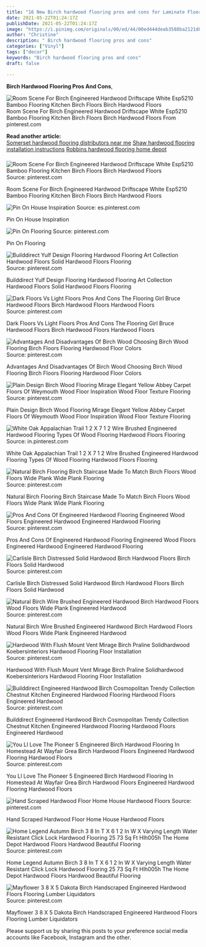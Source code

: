 ```yaml
---
title: "16 New Birch hardwood flooring pros and cons for Laminate Flooring"
date: 2021-05-22T01:24:17Z
publishDate: 2021-05-22T01:24:17Z
image: "https://i.pinimg.com/originals/00/ed/44/00ed444deab3588ba2121d851a892e7f.jpg"
author: "Christine"
description: " Birch hardwood flooring pros and cons"
categories: ["Vinyl"]
tags: ["decor"]
keywords: "Birch hardwood flooring pros and cons"
draft: false

---
```

<!-- Head tag Code -->
**Birch Hardwood Flooring Pros And Cons**, 

![Room Scene For Birch Engineered Hardwood Driftscape White Esp5210 Bamboo Flooring Kitchen Birch Floors Birch Hardwood Floors](https://i.pinimg.com/originals/6e/ed/2b/6eed2b5e6ca10e4806115d317b476035.jpg "Room Scene For Birch Engineered Hardwood Driftscape White Esp5210 Bamboo Flooring Kitchen Birch Floors Birch Hardwood Floors")
Room Scene For Birch Engineered Hardwood Driftscape White Esp5210 Bamboo Flooring Kitchen Birch Floors Birch Hardwood Floors From pinterest.com

**Read another article:**  
[Somerset hardwood flooring distributors near me](/somerset-hardwood-flooring-distributors-near-me/)
[Shaw hardwood flooring installation instructions](/shaw-hardwood-flooring-installation-instructions/)
[Robbins hardwood flooring home depot](/robbins-hardwood-flooring-home-depot/)




### 

 


![Room Scene For Birch Engineered Hardwood Driftscape White Esp5210 Bamboo Flooring Kitchen Birch Floors Birch Hardwood Floors](https://i.pinimg.com/originals/6e/ed/2b/6eed2b5e6ca10e4806115d317b476035.jpg "Room Scene For Birch Engineered Hardwood Driftscape White Esp5210 Bamboo Flooring Kitchen Birch Floors Birch Hardwood Floors")
Source: pinterest.com

Room Scene For Birch Engineered Hardwood Driftscape White Esp5210 Bamboo Flooring Kitchen Birch Floors Birch Hardwood Floors  

![Pin On House Inspiration](https://i.pinimg.com/originals/7b/f0/10/7bf01002dfe580fe53885881a59630d4.jpg "Pin On House Inspiration")
Source: es.pinterest.com

Pin On House Inspiration  

![Pin On Flooring](https://i.pinimg.com/originals/24/65/af/2465afb098497adceb970f92bf317d54.jpg "Pin On Flooring")
Source: pinterest.com

Pin On Flooring  

![Builddirect Yulf Design Flooring Hardwood Flooring Art Collection Hardwood Floors Solid Hardwood Floors Flooring](https://i.pinimg.com/originals/4b/61/a6/4b61a66feb2d34653136bfa752ccf91a.png "Builddirect Yulf Design Flooring Hardwood Flooring Art Collection Hardwood Floors Solid Hardwood Floors Flooring")
Source: pinterest.com

Builddirect Yulf Design Flooring Hardwood Flooring Art Collection Hardwood Floors Solid Hardwood Floors Flooring  

![Dark Floors Vs Light Floors Pros And Cons The Flooring Girl Bruce Hardwood Floors Birch Hardwood Floors Hardwood Floors](https://i.pinimg.com/474x/b6/58/ab/b658aba6b531465a97a918cb074d4fe7.jpg "Dark Floors Vs Light Floors Pros And Cons The Flooring Girl Bruce Hardwood Floors Birch Hardwood Floors Hardwood Floors")
Source: pinterest.com

Dark Floors Vs Light Floors Pros And Cons The Flooring Girl Bruce Hardwood Floors Birch Hardwood Floors Hardwood Floors  

![Advantages And Disadvantages Of Birch Wood Choosing Birch Wood Flooring Birch Floors Flooring Hardwood Floor Colors](https://i.pinimg.com/originals/d6/5b/fb/d65bfbb7f01b97c5e2bdb3a8d7ad2535.jpg "Advantages And Disadvantages Of Birch Wood Choosing Birch Wood Flooring Birch Floors Flooring Hardwood Floor Colors")
Source: pinterest.com

Advantages And Disadvantages Of Birch Wood Choosing Birch Wood Flooring Birch Floors Flooring Hardwood Floor Colors  

![Plain Design Birch Wood Flooring Mirage Elegant Yellow Abbey Carpet Floors Of Weymouth Wood Floor Inspiration Wood Floor Texture Flooring](https://i.pinimg.com/736x/64/3b/09/643b094a4417cede54a81eeacdba05e3--floor-texture-light-hardwood-floors.jpg "Plain Design Birch Wood Flooring Mirage Elegant Yellow Abbey Carpet Floors Of Weymouth Wood Floor Inspiration Wood Floor Texture Flooring")
Source: pinterest.com

Plain Design Birch Wood Flooring Mirage Elegant Yellow Abbey Carpet Floors Of Weymouth Wood Floor Inspiration Wood Floor Texture Flooring  

![White Oak Appalachian Trail 1 2 X 7 1 2 Wire Brushed Engineered Hardwood Flooring Types Of Wood Flooring Hardwood Floors Flooring](https://i.pinimg.com/originals/cc/fd/0c/ccfd0cf1d0a8e4e2f98afb706a313418.jpg "White Oak Appalachian Trail 1 2 X 7 1 2 Wire Brushed Engineered Hardwood Flooring Types Of Wood Flooring Hardwood Floors Flooring")
Source: in.pinterest.com

White Oak Appalachian Trail 1 2 X 7 1 2 Wire Brushed Engineered Hardwood Flooring Types Of Wood Flooring Hardwood Floors Flooring  

![Natural Birch Flooring Birch Staircase Made To Match Birch Floors Wood Floors Wide Plank Wide Plank Flooring](https://i.pinimg.com/originals/60/da/d5/60dad519e6b0030666bf91bc8d46d125.jpg "Natural Birch Flooring Birch Staircase Made To Match Birch Floors Wood Floors Wide Plank Wide Plank Flooring")
Source: pinterest.com

Natural Birch Flooring Birch Staircase Made To Match Birch Floors Wood Floors Wide Plank Wide Plank Flooring  

![Pros And Cons Of Engineered Hardwood Flooring Engineered Wood Floors Engineered Hardwood Engineered Hardwood Flooring](https://i.pinimg.com/originals/45/1c/d9/451cd9ffcda370fc65717ef2a592a8f6.png "Pros And Cons Of Engineered Hardwood Flooring Engineered Wood Floors Engineered Hardwood Engineered Hardwood Flooring")
Source: pinterest.com

Pros And Cons Of Engineered Hardwood Flooring Engineered Wood Floors Engineered Hardwood Engineered Hardwood Flooring  

![Carlisle Birch Distressed Solid Hardwood Birch Hardwood Floors Birch Floors Solid Hardwood](https://i.pinimg.com/originals/0b/84/75/0b84752f64057776744d9df1411e1aec.png "Carlisle Birch Distressed Solid Hardwood Birch Hardwood Floors Birch Floors Solid Hardwood")
Source: pinterest.com

Carlisle Birch Distressed Solid Hardwood Birch Hardwood Floors Birch Floors Solid Hardwood  

![Natural Birch Wire Brushed Engineered Hardwood Birch Hardwood Floors Wood Floors Wide Plank Engineered Hardwood](https://i.pinimg.com/originals/80/a5/33/80a5338f07462a1959f6e45aee242b02.jpg "Natural Birch Wire Brushed Engineered Hardwood Birch Hardwood Floors Wood Floors Wide Plank Engineered Hardwood")
Source: pinterest.com

Natural Birch Wire Brushed Engineered Hardwood Birch Hardwood Floors Wood Floors Wide Plank Engineered Hardwood  

![Hardwood With Flush Mount Vent Mirage Birch Praline Solidhardwood Koebersinteriors Hardwood Flooring Floor Installation](https://i.pinimg.com/originals/d7/ae/3b/d7ae3b8f6ac3ac7ed53abc0c44b7ca2a.jpg "Hardwood With Flush Mount Vent Mirage Birch Praline Solidhardwood Koebersinteriors Hardwood Flooring Floor Installation")
Source: pinterest.com

Hardwood With Flush Mount Vent Mirage Birch Praline Solidhardwood Koebersinteriors Hardwood Flooring Floor Installation  

![Builddirect Engineered Hardwood Birch Cosmopolitan Trendy Collection Chestnut Kitchen Engineered Hardwood Flooring Hardwood Floors Engineered Hardwood](https://i.pinimg.com/originals/bf/a4/5a/bfa45ae60d55bd53435fa86d485dbb04.jpg "Builddirect Engineered Hardwood Birch Cosmopolitan Trendy Collection Chestnut Kitchen Engineered Hardwood Flooring Hardwood Floors Engineered Hardwood")
Source: pinterest.com

Builddirect Engineered Hardwood Birch Cosmopolitan Trendy Collection Chestnut Kitchen Engineered Hardwood Flooring Hardwood Floors Engineered Hardwood  

![You Ll Love The Pioneer 5 Engineered Birch Hardwood Flooring In Homestead At Wayfair Grea Birch Hardwood Floors Engineered Hardwood Flooring Hardwood Floors](https://i.pinimg.com/originals/fd/a4/1e/fda41ec26d2cdb5db9b2a95bd9f17332.jpg "You Ll Love The Pioneer 5 Engineered Birch Hardwood Flooring In Homestead At Wayfair Grea Birch Hardwood Floors Engineered Hardwood Flooring Hardwood Floors")
Source: pinterest.com

You Ll Love The Pioneer 5 Engineered Birch Hardwood Flooring In Homestead At Wayfair Grea Birch Hardwood Floors Engineered Hardwood Flooring Hardwood Floors  

![Hand Scraped Hardwood Floor Home House Hardwood Floors](https://i.pinimg.com/originals/39/2a/24/392a24424a1d8d1752512185abe3b8e1.jpg "Hand Scraped Hardwood Floor Home House Hardwood Floors")
Source: pinterest.com

Hand Scraped Hardwood Floor Home House Hardwood Floors  

![Home Legend Autumn Birch 3 8 In T X 6 1 2 In W X Varying Length Water Resistant Click Lock Hardwood Flooring 25 73 Sq Ft Hlh005h The Home Depot Hardwood Floors Hardwood Beautiful Flooring](https://i.pinimg.com/originals/c6/00/4d/c6004d926bbb1e56515f8084c9fb90fd.jpg "Home Legend Autumn Birch 3 8 In T X 6 1 2 In W X Varying Length Water Resistant Click Lock Hardwood Flooring 25 73 Sq Ft Hlh005h The Home Depot Hardwood Floors Hardwood Beautiful Flooring")
Source: pinterest.com

Home Legend Autumn Birch 3 8 In T X 6 1 2 In W X Varying Length Water Resistant Click Lock Hardwood Flooring 25 73 Sq Ft Hlh005h The Home Depot Hardwood Floors Hardwood Beautiful Flooring  

![Mayflower 3 8 X 5 Dakota Birch Handscraped Engineered Hardwood Floors Flooring Lumber Liquidators](https://i.pinimg.com/originals/00/ed/44/00ed444deab3588ba2121d851a892e7f.jpg "Mayflower 3 8 X 5 Dakota Birch Handscraped Engineered Hardwood Floors Flooring Lumber Liquidators")
Source: pinterest.com

Mayflower 3 8 X 5 Dakota Birch Handscraped Engineered Hardwood Floors Flooring Lumber Liquidators  

Please support us by sharing this posts to your preference social media accounts like Facebook, Instagram and the other.

